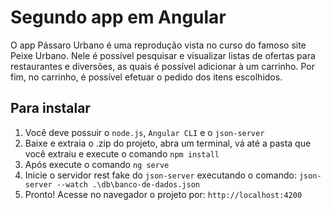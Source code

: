 # Segundo app em Angular
O app Pássaro Urbano é uma reprodução vista no curso do famoso site Peixe Urbano.
Nele é possível pesquisar e visualizar listas de ofertas para restaurantes e diversões, as quais é possível adicionar à um carrinho. Por fim, no carrinho, é possível efetuar o pedido dos itens escolhidos.

## Para instalar
1) Você deve possuir o `node.js`, `Angular CLI` e o `json-server`
2) Baixe e extraia o .zip do projeto, abra um terminal, vá até a pasta que você extraiu
e execute o comando `npm install`
3) Após execute o comando `ng serve`
5) Inicie o servidor rest fake do `json-server` executando o comando: `json-server --watch .\db\banco-de-dados.json`
4) Pronto! Acesse no navegador o projeto por: `http://localhost:4200`
